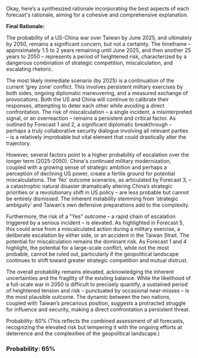 Okay, here’s a synthesized rationale incorporating the best aspects of each forecast's rationale, aiming for a cohesive and comprehensive explanation.

**Final Rationale:**

The probability of a US-China war over Taiwan by June 2025, and ultimately by 2050, remains a significant concern, but not a certainty. The timeframe – approximately 1.5 to 2 years remaining until June 2025, and then another 25 years to 2050 – represents a period of heightened risk, characterized by a dangerous combination of strategic competition, miscalculation, and escalating rhetoric.

The most likely immediate scenario (by 2025) is a continuation of the current ‘grey zone’ conflict. This involves persistent military exercises by both sides, ongoing diplomatic maneuvering, and a measured exchange of provocations. Both the US and China will continue to calibrate their responses, attempting to deter each other while avoiding a direct confrontation. The risk of miscalculation – a single incident, a misinterpreted signal, or an overreaction – remains a persistent and critical factor.  As outlined by Forecast 1 and 2, a significant diplomatic breakthrough – perhaps a truly collaborative security dialogue involving all relevant parties – is a relatively improbable but vital element that could drastically alter the trajectory.

However, several factors point to a higher probability of escalation over the longer term (2025-2050). China's continued military modernization, coupled with a growing sense of strategic ambition and perhaps a perception of declining US power, create a fertile ground for potential miscalculations. The 'No' outcome scenarios, as articulated by Forecast 3, – a catastrophic natural disaster dramatically altering China’s strategic priorities or a revolutionary shift in US policy – are less probable but cannot be entirely dismissed.  The inherent instability stemming from ‘strategic ambiguity’ and Taiwan's own defensive preparations add to the complexity. 

Furthermore, the risk of a "Yes" outcome – a rapid chain of escalation triggered by a serious incident – is elevated.  As highlighted in Forecast 5, this could arise from a miscalculated action during a military exercise, a deliberate escalation by either side, or an accident in the Taiwan Strait. The potential for miscalculation remains the dominant risk.  As Forecast 1 and 4 highlight, the potential for a large-scale conflict, while not the most probable, cannot be ruled out, particularly if the geopolitical landscape continues to shift toward greater strategic competition and mutual distrust.

The overall probability remains elevated, acknowledging the inherent uncertainties and the fragility of the existing balance. While the likelihood of a full-scale war in 2050 is difficult to precisely quantify, a sustained period of heightened tension and risk – punctuated by occasional near-misses – is the most plausible outcome.  The dynamic between the two nations, coupled with Taiwan’s precarious position, suggests a protracted struggle for influence and security, making a direct confrontation a persistent threat.

Probability: 60% (This reflects the combined assessment of all forecasts, recognizing the elevated risk but tempering it with the ongoing efforts at deterrence and the complexities of the geopolitical landscape.)

### Probability: 65%